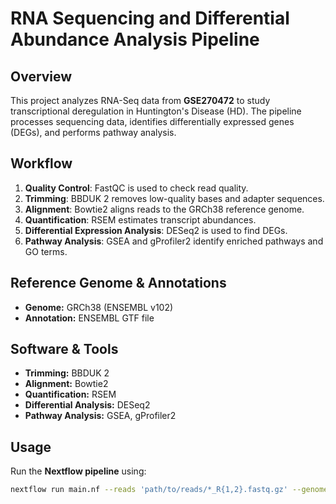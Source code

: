 # RNA Sequencing and Differential Abundance Analysis Pipeline

## Overview
This project analyzes RNA-Seq data from **GSE270472** to study transcriptional deregulation in Huntington's Disease (HD). The pipeline processes sequencing data, identifies differentially expressed genes (DEGs), and performs pathway analysis.

## Workflow
1. **Quality Control**: FastQC is used to check read quality.
2. **Trimming**: BBDUK 2 removes low-quality bases and adapter sequences.
3. **Alignment**: Bowtie2 aligns reads to the GRCh38 reference genome.
4. **Quantification**: RSEM estimates transcript abundances.
5. **Differential Expression Analysis**: DESeq2 is used to find DEGs.
6. **Pathway Analysis**: GSEA and gProfiler2 identify enriched pathways and GO terms.

## Reference Genome & Annotations
- **Genome:** GRCh38 (ENSEMBL v102)
- **Annotation:** ENSEMBL GTF file

## Software & Tools
- **Trimming:** BBDUK 2
- **Alignment:** Bowtie2
- **Quantification:** RSEM
- **Differential Analysis:** DESeq2
- **Pathway Analysis:** GSEA, gProfiler2

## Usage
Run the **Nextflow pipeline** using:
```bash
nextflow run main.nf --reads 'path/to/reads/*_R{1,2}.fastq.gz' --genome 'path/to/genome.fa' --outdir 'path/to/output/'

